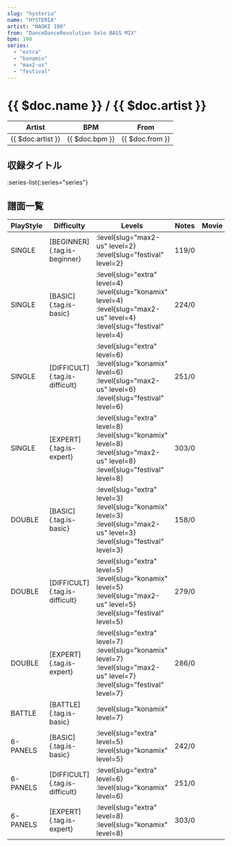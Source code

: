 ```yaml
---
slug: "hysteria"
name: "HYSTERIA"
artist: "NAOKI 190"
from: "DanceDanceRevolution Solo BASS MIX"
bpm: 190
series:
  - "extra"
  - "konamix"
  - "max2-us"
  - "festival"
---
```


# {{ $doc.name }} / {{ $doc.artist }}

|Artist|BPM|From|
|------|---|----|
|{{ $doc.artist }}|{{ $doc.bpm }}|{{ $doc.from }}|

## 収録タイトル

:series-list{:series="series"}

## 譜面一覧

|PlayStyle|Difficulty|Levels|Notes|Movie|
|---------|----------|------|-----|-----|
|SINGLE|[BEGINNER]{.tag.is-beginner}|:level{slug="max2-us" level=2} :level{slug="festival" level=2}|119/0||
|SINGLE|[BASIC]{.tag.is-basic}|:level{slug="extra" level=4} :level{slug="konamix" level=4} :level{slug="max2-us" level=4} :level{slug="festival" level=4}|224/0||
|SINGLE|[DIFFICULT]{.tag.is-difficult}|:level{slug="extra" level=6} :level{slug="konamix" level=6} :level{slug="max2-us" level=6} :level{slug="festival" level=6}|251/0||
|SINGLE|[EXPERT]{.tag.is-expert}|:level{slug="extra" level=8} :level{slug="konamix" level=8} :level{slug="max2-us" level=8} :level{slug="festival" level=8}|303/0||
|DOUBLE|[BASIC]{.tag.is-basic}|:level{slug="extra" level=3} :level{slug="konamix" level=3} :level{slug="max2-us" level=3} :level{slug="festival" level=3}|158/0||
|DOUBLE|[DIFFICULT]{.tag.is-difficult}|:level{slug="extra" level=5} :level{slug="konamix" level=5} :level{slug="max2-us" level=5} :level{slug="festival" level=5}|279/0||
|DOUBLE|[EXPERT]{.tag.is-expert}|:level{slug="extra" level=7} :level{slug="konamix" level=7} :level{slug="max2-us" level=7} :level{slug="festival" level=7}|286/0||
|BATTLE|[BATTLE]{.tag.is-basic}|:level{slug="konamix" level=7}|||
|6-PANELS|[BASIC]{.tag.is-basic}|:level{slug="extra" level=5} :level{slug="konamix" level=5}|242/0||
|6-PANELS|[DIFFICULT]{.tag.is-difficult}|:level{slug="extra" level=6} :level{slug="konamix" level=6}|251/0||
|6-PANELS|[EXPERT]{.tag.is-expert}|:level{slug="extra" level=8} :level{slug="konamix" level=8}|303/0||
